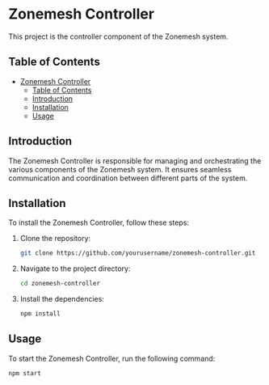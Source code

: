 # Zonemesh Controller

This project is the controller component of the Zonemesh system.

## Table of Contents

- [Zonemesh Controller](#zonemesh-controller)
  - [Table of Contents](#table-of-contents)
  - [Introduction](#introduction)
  - [Installation](#installation)
  - [Usage](#usage)

## Introduction

The Zonemesh Controller is responsible for managing and orchestrating the various components of the Zonemesh system. It ensures seamless communication and coordination between different parts of the system.

## Installation

To install the Zonemesh Controller, follow these steps:

1. Clone the repository:
    ```bash
    git clone https://github.com/yourusername/zonemesh-controller.git
    ```
2. Navigate to the project directory:
    ```bash
    cd zonemesh-controller
    ```
3. Install the dependencies:
    ```bash
    npm install
    ```

## Usage

To start the Zonemesh Controller, run the following command:
```bash
npm start
```
